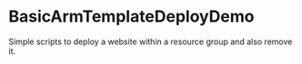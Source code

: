 # BasicArmTemplateDeployDemo
Simple scripts to deploy a website within a resource group and also remove it.
